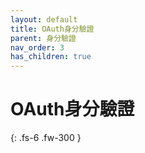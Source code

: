 ```yaml
---
layout: default
title: OAuth身分驗證
parent: 身分驗證
nav_order: 3
has_children: true
---
```


# OAuth身分驗證

{: .fs-6 .fw-300 }
